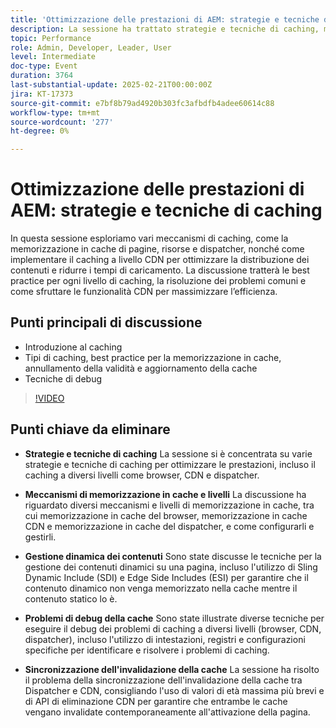 ```yaml
---
title: 'Ottimizzazione delle prestazioni di AEM: strategie e tecniche di caching'
description: La sessione ha trattato strategie e tecniche di caching, meccanismi e livelli di caching, gestione dinamica dei contenuti, problemi di debug della cache e sincronizzazione dell’invalidamento della cache tra Dispatcher e CDN.
topic: Performance
role: Admin, Developer, Leader, User
level: Intermediate
doc-type: Event
duration: 3764
last-substantial-update: 2025-02-21T00:00:00Z
jira: KT-17373
source-git-commit: e7bf8b79ad4920b303fc3afbdfb4adee60614c88
workflow-type: tm+mt
source-wordcount: '277'
ht-degree: 0%

---
```



# Ottimizzazione delle prestazioni di AEM: strategie e tecniche di caching

In questa sessione esploriamo vari meccanismi di caching, come la memorizzazione in cache di pagine, risorse e dispatcher, nonché come implementare il caching a livello CDN per ottimizzare la distribuzione dei contenuti e ridurre i tempi di caricamento. La discussione tratterà le best practice per ogni livello di caching, la risoluzione dei problemi comuni e come sfruttare le funzionalità CDN per massimizzare l’efficienza.

## Punti principali di discussione

* Introduzione al caching
* Tipi di caching, best practice per la memorizzazione in cache, annullamento della validità e aggiornamento della cache
* Tecniche di debug

>[!VIDEO](https://video.tv.adobe.com/v/3444452/?learn=on&enablevpops)

## Punti chiave da eliminare

* **Strategie e tecniche di caching** La sessione si è concentrata su varie strategie e tecniche di caching per ottimizzare le prestazioni, incluso il caching a diversi livelli come browser, CDN e dispatcher.

* **Meccanismi di memorizzazione in cache e livelli** La discussione ha riguardato diversi meccanismi e livelli di memorizzazione in cache, tra cui memorizzazione in cache del browser, memorizzazione in cache CDN e memorizzazione in cache del dispatcher, e come configurarli e gestirli.

* **Gestione dinamica dei contenuti** Sono state discusse le tecniche per la gestione dei contenuti dinamici su una pagina, incluso l&#39;utilizzo di Sling Dynamic Include (SDI) e Edge Side Includes (ESI) per garantire che il contenuto dinamico non venga memorizzato nella cache mentre il contenuto statico lo è.

* **Problemi di debug della cache** Sono state illustrate diverse tecniche per eseguire il debug dei problemi di caching a diversi livelli (browser, CDN, dispatcher), incluso l&#39;utilizzo di intestazioni, registri e configurazioni specifiche per identificare e risolvere i problemi di caching.

* **Sincronizzazione dell&#39;invalidazione della cache** La sessione ha risolto il problema della sincronizzazione dell&#39;invalidazione della cache tra Dispatcher e CDN, consigliando l&#39;uso di valori di età massima più brevi e di API di eliminazione CDN per garantire che entrambe le cache vengano invalidate contemporaneamente all&#39;attivazione della pagina.